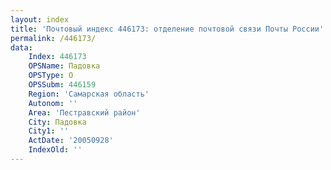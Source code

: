 ```yaml
---
layout: index
title: 'Почтовый индекс 446173: отделение почтовой связи Почты России'
permalink: /446173/
data:
    Index: 446173
    OPSName: Падовка
    OPSType: О
    OPSSubm: 446159
    Region: 'Самарская область'
    Autonom: ''
    Area: 'Пестравский район'
    City: Падовка
    City1: ''
    ActDate: '20050928'
    IndexOld: ''
---
```

